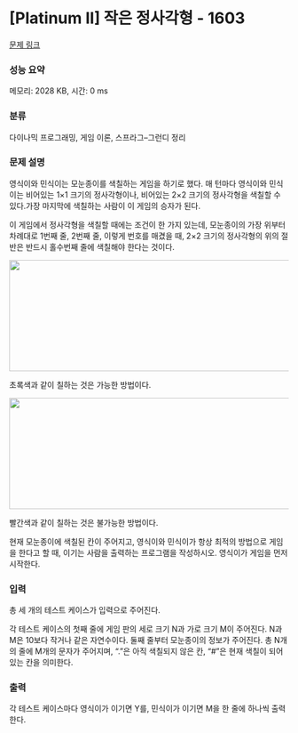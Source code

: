 # [Platinum II] 작은 정사각형 - 1603 

[문제 링크](https://www.acmicpc.net/problem/1603) 

### 성능 요약

메모리: 2028 KB, 시간: 0 ms

### 분류

다이나믹 프로그래밍, 게임 이론, 스프라그–그런디 정리

### 문제 설명

<p>영식이와 민식이는 모눈종이를 색칠하는 게임을 하기로 했다. 매 턴마다 영식이와 민식이는 비어있는 1×1 크기의 정사각형이나, 비어있는 2×2 크기의 정사각형을 색칠할 수 있다.가장 마지막에 색칠하는 사람이 이 게임의 승자가 된다.</p>

<p>이 게임에서 정사각형을 색칠할 때에는 조건이 한 가지 있는데, 모눈종이의 가장 위부터 차례대로 1번째 줄, 2번째 줄, 이렇게 번호를 매겼을 때, 2×2 크기의 정사각형의 위의 절반은 반드시 홀수번째 줄에 색칠해야 한다는 것이다.</p>

<p style="text-align: center;"><img alt="" src="" style="width: 628px; height: 200px;"></p>

<p>초록색과 같이 칠하는 것은 가능한 방법이다.</p>

<p style="text-align: center;"><img alt="" src="" style="width: 627px; height: 200px;"></p>

<p>빨간색과 같이 칠하는 것은 불가능한 방법이다.</p>

<p>현재 모눈종이에 색칠된 칸이 주어지고, 영식이와 민식이가 항상 최적의 방법으로 게임을 한다고 할 때, 이기는 사람을 출력하는 프로그램을 작성하시오. 영식이가 게임을 먼저 시작한다.</p>

### 입력 

 <p>총 세 개의 테스트 케이스가 입력으로 주어진다.</p>

<p>각 테스트 케이스의  첫째 줄에 게임 판의 세로 크기 N과 가로 크기 M이 주어진다. N과 M은 10보다 작거나 같은 자연수이다. 둘째 줄부터 모눈종이의 정보가 주어진다. 총 N개의 줄에 M개의 문자가 주어지며, “.”은 아직 색칠되지 않은 칸, “#”은 현재 색칠이 되어있는 칸을 의미한다.</p>

### 출력 

 <p>각 테스트 케이스마다 영식이가 이기면 Y를, 민식이가 이기면 M을 한 줄에 하나씩 출력한다.</p>


